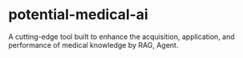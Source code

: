 # potential-medical-ai
A cutting-edge tool built to enhance the acquisition, application, and performance of medical knowledge by RAG, Agent.
